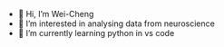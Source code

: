 - 👋 Hi, I’m Wei-Cheng
- 👀 I’m interested in analysing data from neuroscience
- 🌱 I’m currently learning python in vs code
